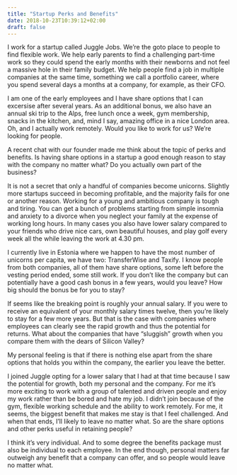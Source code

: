 ```yaml
---
title: "Startup Perks and Benefits"
date: 2018-10-23T10:39:12+02:00
draft: false
---
```


I work for a startup called Juggle Jobs. We’re the goto place to people to find flexible work. We help early parents to find a challenging part-time work so they could spend the early months with their newborns and not feel a massive hole in their family budget. We help people find a job in multiple companies at the same time, something we call a portfolio career, where you spend several days a months at a company, for example, as their CFO.

I am one of the early employees and I have share options that I can excersise after several years. As an additional bonus, we also have an annual ski trip to the Alps, free lunch once a week, gym membership, snacks in the kitchen, and, mind I say, amazing office in a nice London area. Oh, and I actually work remotely. Would you like to work for us? We’re looking for people.

A recent chat with our founder made me think about the topic of perks and benefits. Is having share options in a startup a good enough reason to stay with the company no matter what? Do you actually own part of the business?

It is not a secret that only a handful of companies become unicorns. Slightly more startups succeed in becoming profitable, and the majority fails for one or another reason. Working for a young and ambitious company is tough and tiring. You can get a bunch of problems starting from simple insomnia and anxiety to a divorce when you neglect your family at the expense of working long hours. In many cases you also have lower salary compared to your friends who drive nice cars, own beautiful houses, and play golf every week all the while leaving the work at 4.30 pm.

I currently live in Estonia where we happen to have the most number of unicorns per capita, we have two: TransferWise and Taxify. I know people from both companies, all of them have share options, some left before the vesting period ended, some still work. If you don’t like the company but can potentially have a good cash bonus in a few years, would you leave? How big should the bonus be for you to stay?

If seems like the breaking point is roughly your annual salary. If you were to receive an equivalent of your monthly salary times twelve, then you’re likely to stay for a few more years. But that is the case with companies where employees can clearly see the rapid growth and thus the potential for returns. What about the companies that have “sluggish” growth when you compare them with the dears of Silicon Valley?

My personal feeling is that if there is nothing else apart from the share options that holds you within the company, the earlier you leave the better.

I joined Juggle opting for a lower salary that I had at that time because I saw the potential for growth, both my personal and the company. For me it’s more exciting to work with a group of talented and driven people and enjoy my work rather than be bored and hate my job. I didn’t join because of the gym, flexible working schedule and the ability to work remotely. For me, it seems, the biggest benefit that makes me stay is that I feel challenged. And when that ends, I’ll likely to leave no matter what. So are the share options and other perks useful in retaining people?

I think it’s very individual. And to some degree the benefits package must also be individual to each employee. In the end though, personal matters far outweigh any benefit that a company can offer, and so people would leave no matter what.
